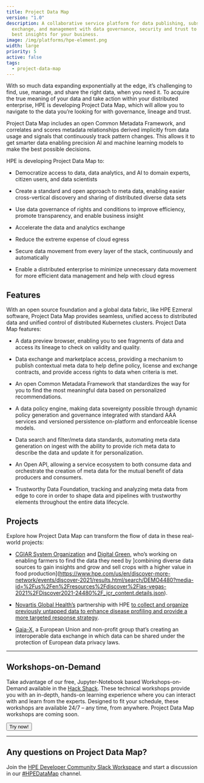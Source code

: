 ```yaml
---
title: Project Data Map
version: "1.0"
description: A collaborative service platform for data publishing, subscription,
  exchange, and management with data governance, security and trust to gain the
  best insights for your business.
image: /img/platforms/hpe-element.png
width: large
priority: 5
active: false
tags:
  - project-data-map
---
```

With so much data expanding exponentially at the edge, it’s challenging to find, use, manage, and share the right data, when you need it. To acquire the true meaning of your data and take action within your distributed enterprise, HPE is developing Project Data Map, which will allow you to navigate to the data you’re looking for with governance, lineage and trust. 


Project Data Map includes an open Common Metadata Framework, and correlates and scores metadata relationships derived implicitly from data usage and signals that continuously track pattern changes. This allows it to get smarter data enabling precision AI and machine learning models to make the best possible decisions.  

HPE is developing Project Data Map to:


* Democratize access to data, data analytics, and AI to domain experts, citizen users, and data scientists

* Create a standard and open approach to meta data, enabling easier cross-vertical discovery and sharing of distributed diverse data sets

* Use data governance of rights and conditions to improve efficiency, promote transparency, and enable business insight

* Accelerate the data and analytics exchange

* Reduce the extreme expense of cloud egress

* Secure data movement from every layer of the stack, continuously and automatically

* Enable a distributed enterprise to minimize unnecessary data movement for more efficient data management and help with cloud egress


## Features

With an open source foundation and a global data fabric, like HPE Ezmeral software, Project Data Map provides seamless, unified access to distributed data and unified control of distributed Kubernetes clusters. Project Data Map features:

* A data preview browser, enabling you to see fragments of data and access its lineage to check on validity and quality.   


* Data exchange and marketplace access, providing a mechanism to publish contextual meta data to help define policy, license and exchange contracts, and provide access rights to data when criteria is met.   


* An open Common Metadata Framework that standardizes the way for you to find the most meaningful data based on personalized recommendations.   


* A data policy engine, making data sovereignty possible through dynamic policy generation and governance integrated with standard AAA services and versioned persistence on-platform and enforceable license models.   


* Data search and filter/meta data standards, automating meta data generation on ingest with the ability to provide rich meta data to describe the data and update it for personalization.   


* An Open API, allowing a service ecosystem to both consume data and orchestrate the creation of meta data for the mutual benefit of data producers and consumers.   


* Trustworthy Data Foundation, tracking and analyzing meta data from edge to core in order to shape data and pipelines with trustworthy elements throughout the entire data lifecycle.   




## Projects


Explore how Project Data Map can transform the flow of data in these real-world projects:   


* [CGIAR System Organization](https://www.cgiar.org/how-we-work/governance/system-organization/) and [Digital Green](https://www.digitalgreen.org/), who’s working on enabling farmers to find the data they need by ]combining diverse data sources to gain insights and grow and sell crops with a higher value in food production](https://www.hpe.com/us/en/discover-more-network/events/discover-2021/results.html/search/DEMO4480?media-id=%2Fus%2Fen%2Fresources%2Fdiscover%2Flas-vegas-2021%2FDiscover2021-24480%2F_jcr_content.details.json).

* [Novartis Global Health’s](https://www.novartis.com/esg/global-health) partnership with HPE [to collect and organize previously untapped data to enhance disease profiling and provide a more targeted response strategy](https://www.hpe.com/us/en/newsroom/news-advisory/2021/06/hewlett-packard-enterprise-and-novartis-join-forces-to-advance-novartis-global-health-efforts.html).

* [Gaia-X](https://www.data-infrastructure.eu/GAIAX/Navigation/EN/Home/home.html), a European Union and non-profit group that’s creating an interoperable data exchange in which data can be shared under the protection of European data privacy laws.
 
--- 


## Workshops-on-Demand


Take advantage of our free, Jupyter-Notebook based Workshops-on-Demand available in the [Hack Shack](https://developer.hpe.com/hackshack/). These technical workshops provide you with an in-depth, hands-on learning experience where you can interact with and learn from the experts. Designed to fit your schedule, these workshops are available 24/7 – any time, from anywhere. Project Data Map workshops are coming soon.

<link rel="stylesheet" href="https://www.w3schools.com/w3css/4/w3.css">
<div class="w3-container w3-center w3-margin-bottom">
  <a href="/hackshack/workshops"><button type="button" class="button">Try now!</button></a>
</div>

---


## Any questions on Project Data Map?


Join the [HPE Developer Community Slack Workspace](https://slack.hpedev.io/) and start a discussion in our [#HPEDataMap](https://hpedev.slack.com/archives/C03LU2V1CSJ) channel.
